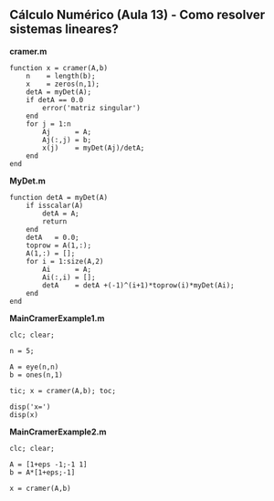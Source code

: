 ## Cálculo Numérico (Aula 13) - Como resolver sistemas lineares?

**cramer.m**
```
function x = cramer(A,b)
    n    = length(b);
    x    = zeros(n,1);
    detA = myDet(A);
    if detA == 0.0
        error('matriz singular')
    end
    for j = 1:n
        Aj      = A;
        Aj(:,j) = b;
        x(j)    = myDet(Aj)/detA;
    end
end
```

**MyDet.m**
```
function detA = myDet(A)
    if isscalar(A)
        detA = A;
        return
    end
    detA   = 0.0;
    toprow = A(1,:);
    A(1,:) = [];
    for i = 1:size(A,2)
        Ai      = A;
        Ai(:,i) = [];
        detA    = detA +(-1)^(i+1)*toprow(i)*myDet(Ai);
    end
end
```

**MainCramerExample1.m**
```
clc; clear;

n = 5;

A = eye(n,n)
b = ones(n,1)

tic; x = cramer(A,b); toc;

disp('x=')
disp(x)
```

**MainCramerExample2.m**
```
clc; clear;

A = [1+eps -1;-1 1]
b = A*[1+eps;-1]

x = cramer(A,b)
```
